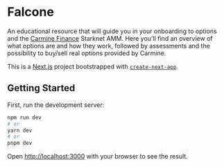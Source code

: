 # Falcone

An educational resource that will guide you in your onboarding to options and the [Carmine Finance](https://carmine.finance/) Starknet AMM. Here you'll find an overview of what options are and how they work, followed by assessments and the possibility to buy/sell real options provided by Carmine.

This is a [Next.js](https://nextjs.org/) project bootstrapped with [`create-next-app`](https://github.com/vercel/next.js/tree/canary/packages/create-next-app).

## Getting Started

First, run the development server:

```bash
npm run dev
# or
yarn dev
# or
pnpm dev
```

Open [http://localhost:3000](http://localhost:3000) with your browser to see the result.

